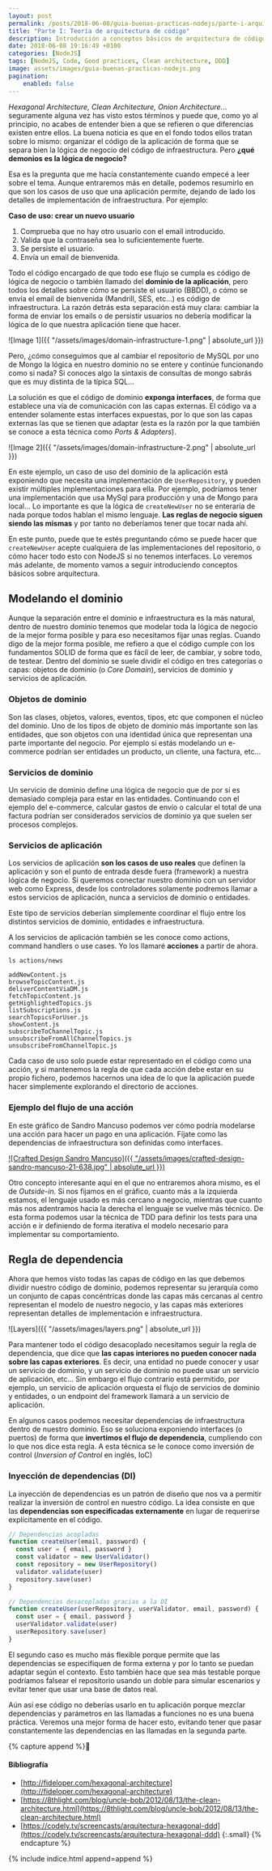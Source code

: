 ```yaml
---
layout: post
permalink: /posts/2018-06-08/guia-buenas-practicas-nodejs/parte-i-arquitectura-codigo.html
title: "Parte I: Teoría de arquitectura de código"
description: Introducción a conceptos básicos de arquitectura de código. Objetos de dominio, servicios de dominio, servicios de aplicación, infraestructura, inyección de dependencias...
date: 2018-06-08 19:16:49 +0100
categories: [NodeJS]
tags: [NodeJS, Code, Good practices, Clean architecture, DDD]
image: assets/images/guia-buenas-practicas-nodejs.png
pagination: 
    enabled: false
---
```


*Hexagonal Architecture, Clean Architecture, Onion Architecture*... seguramente alguna vez has visto estos términos y puede que, como yo al principio, no acabes de entender bien a que se refieren o que diferencias existen entre ellos. La buena noticia es que en el fondo todos ellos tratan sobre lo mismo: organizar el código de la aplicación de forma que se separa bien la lógica de negocio del código de infraestructura. Pero **¿qué demonios es la lógica de negocio?**

Esa es la pregunta que me hacía constantemente cuando empecé a leer sobre el tema. Aunque entraremos más en detalle, podemos resumirlo en que son los casos de uso que una aplicación permite, dejando de lado los detalles de implementación de infraestructura. Por ejemplo:

**Caso de uso: crear un nuevo usuario**
1. Comprueba que no hay otro usuario con el email introducido.
2. Valida que la contraseña sea lo suficientemente fuerte.
3. Se persiste el usuario.
4. Envía un email de bienvenida.

Todo el código encargado de que todo ese flujo se cumpla es código de lógica de negocio o también llamado del **dominio de la aplicación**, pero todos los detalles sobre cómo se persiste el usuario (BBDD), o cómo se envía el email de bienvenida (Mandrill, SES, etc…) es código de infraestructura. La razón detrás esta separación está muy clara: cambiar la forma de enviar los emails o de persistir usuarios no debería modificar la lógica de lo que nuestra aplicación tiene que hacer.

![Image 1]({{ "/assets/images/domain-infrastructure-1.png" | absolute_url }})

Pero, ¿cómo conseguimos que al cambiar el repositorio de MySQL por uno de Mongo la lógica en nuestro dominio no se entere y continúe funcionando como si nada? Si conoces algo la sintaxis de consultas de mongo sabrás que es muy distinta de la típica SQL…

La solución es que el código de dominio **exponga interfaces**, de forma que establece una vía de comunicación con las capas externas. El código va a entender solamente estas interfaces expuestas, por lo que son las capas externas las que se tienen que adaptar (esta es la razón por la que también se conoce a esta técnica como *Ports & Adapters*).

![Image 2]({{ "/assets/images/domain-infrastructure-2.png" | absolute_url }})

En este ejemplo, un caso de uso del dominio de la aplicación está exponiendo que necesita una implementación de `UserRepository`, y pueden existir múltiples implementaciones para ella. Por ejemplo, podríamos tener una implementación que usa MySql para producción y una de Mongo para local… Lo importante es que la lógica de `createNewUser` no se enteraría de nada porque todos hablan el mismo lenguaje. **Las reglas de negocio siguen siendo las mismas** y por tanto no deberíamos tener que tocar nada ahí.

En este punto, puede que te estés preguntando cómo se puede hacer que `createNewUser` acepte cualquiera de las implementaciones del repositorio, o cómo hacer todo esto con NodeJS si no tenemos interfaces. Lo veremos más adelante, de momento vamos a seguir introduciendo conceptos básicos sobre arquitectura.


## Modelando el dominio
Aunque la separación entre el dominio e infraestructura es la más natural, dentro de nuestro dominio tenemos que modelar toda la lógica de negocio de la mejor forma posible y para eso necesitamos fijar unas reglas. Cuando digo de la mejor forma posible, me refiero a que el código cumple con los fundamentos SOLID de forma que es fácil de leer, de cambiar, y sobre todo, de testear. Dentro del dominio se suele dividir el código en tres categorías o capas: objetos de dominio (o *Core Domain*), servicios de dominio y servicios de aplicación.


### Objetos de dominio
Son las clases, objetos, valores, eventos, tipos, etc que componen el núcleo del dominio. Uno de los tipos de objeto de dominio más importante son las entidades, que son objetos con una identidad única que representan una parte importante del negocio. Por ejemplo si estás modelando un e-commerce podrían ser entidades un producto, un cliente, una factura, etc…

### Servicios de dominio
Un servicio de dominio define una lógica de negocio que de por sí es demasiado compleja para estar en las entidades. Continuando con el ejemplo del e-commerce, calcular gastos de envío o calcular el total de una factura podrían ser considerados servicios de dominio ya que suelen ser procesos complejos.

### Servicios de aplicación
Los servicios de aplicación **son los casos de uso reales** que definen la aplicación y son el punto de entrada desde fuera (framework) a nuestra lógica de negocio. Si queremos conectar nuestro dominio con un servidor web como Express, desde los controladores solamente podremos llamar a estos servicios de aplicación, nunca a servicios de dominio o entidades. 

Este tipo de servicios deberían simplemente coordinar el flujo entre los distintos servicios de dominio, entidades e infraestructura.

A los servicios de aplicación también se les conoce como actions, command handlers o use cases. Yo los llamaré **acciones** a partir de ahora.

```
ls actions/news

addNewContent.js
browseTopicContent.js
deliverContentViaDM.js
fetchTopicContent.js
getHighlightedTopics.js
listSubscriptions.js
searchTopicsForUser.js
showContent.js
subscribeToChannelTopic.js
unsubscribeFromAllChannelTopics.js
unsubscribeFromChannelTopic.js
```


Cada caso de uso solo puede estar representado en el código como una acción, y si mantenemos la regla de que cada acción debe estar en su propio fichero, podemos hacernos una idea de lo que la aplicación puede hacer simplemente explorando el directorio de acciones.

### Ejemplo del flujo de una acción
En este gráfico de Sandro Mancuso podemos ver cómo podría modelarse una acción para hacer un pago en una aplicación. Fíjate como las dependencias de infraestructura son definidas como interfaces.

[![Crafted Design Sandro Mancuso]({{ "/assets/images/crafted-design-sandro-mancuso-21-638.jpg" | absolute_url }})](https://es.slideshare.net/JAXLondon2014/crafted-design-sandro-mancuso)


Otro concepto interesante aquí en el que no entraremos ahora mismo, es el de *Outside-in*. Si nos fijamos en el gráfico, cuanto más a la izquierda estamos, el lenguaje usado es más cercano a negocio, mientras que cuanto más nos adentramos hacia la derecha el lenguaje se vuelve más técnico. De esta forma podemos usar la técnica de TDD para definir los tests para una acción e ir definiendo de forma iterativa el modelo necesario para implementar su comportamiento.

## Regla de dependencia
Ahora que hemos visto todas las capas de código en las que debemos dividir nuestro código de dominio, podemos representar su jerarquía como un conjunto de capas concéntricas donde las capas más cercanas al centro representan el modelo de nuestro negocio, y las capas más exteriores representan detalles de implementación e infraestructura.

![Layers]({{ "/assets/images/layers.png" | absolute_url }})

Para mantener todo el código desacoplado necesitamos seguir la regla de dependencia, que dice que **las capas interiores no pueden conocer nada sobre las capas exteriores**. Es decir, una entidad no puede conocer y usar un servicio de dominio, y un servicio de dominio no puede usar un servicio de aplicación, etc… Sin embargo el flujo contrario está permitido, por ejemplo, un servicio de aplicación orquesta el flujo de servicios de dominio y entidades, o un endpoint del framework llamará a un servicio de aplicación.

En algunos casos podemos necesitar dependencias de infraestructura dentro de nuestro dominio. Eso se soluciona exponiendo interfaces (o puertos) de forma que **invertimos el flujo de dependencia**, cumpliendo con lo que nos dice esta regla. A esta técnica se le conoce como inversión de control (*Inversion of Control* en inglés, IoC)

### Inyección de dependencias (DI)
La inyección de dependencias es un patrón de diseño que nos va a permitir realizar la inversión de control en nuestro código. La idea consiste en que las **dependencias son especificadas externamente** en lugar de requerirse explícitamente en el código.

```js
// Dependencias acopladas
function createUser(email, password) {
  const user = { email, password }
  const validator = new UserValidator()
  const repository = new UserRepository()
  validator.validate(user)
  repository.save(user)
}
```

```js
// Dependencias desacopladas gracias a la DI
function createUser(userRepository, userValidator, email, password) {
  const user = { email, password }
  userValidator.validate(user)
  userRepository.save(user)
}
```

El segundo caso es mucho más flexible porque permite que las dependencias se especifiquen de forma externa y por lo tanto se puedan adaptar según el contexto. Esto también hace que sea más testable porque podríamos falsear el repositorio usando un doble para simular escenarios y evitar tener que usar una base de datos real.

Aún así ese código no deberías usarlo en tu aplicación porque mezclar dependencias y parámetros en las llamadas a funciones no es una buena práctica. Veremos una mejor forma de hacer esto, evitando tener que pasar constantemente las dependencias en las llamadas en la segunda parte.

{% capture append %}
#### Bibliografía
- [http://fideloper.com/hexagonal-architecture](http://fideloper.com/hexagonal-architecture)
- [https://8thlight.com/blog/uncle-bob/2012/08/13/the-clean-architecture.html](https://8thlight.com/blog/uncle-bob/2012/08/13/the-clean-architecture.html)
- [https://codely.tv/screencasts/arquitectura-hexagonal-ddd](https://codely.tv/screencasts/arquitectura-hexagonal-ddd)
{:.small}
{% endcapture %}

{% include indice.html append=append %}
